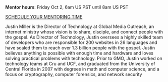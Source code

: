﻿---
name: Justin Miller
description: Director of Technology, Global Media Outreach
picture: justin_miller.jpg
categories: ideation design coding strategy ministry
---
<br>
<b>Mentor hours</b>: Friday Oct 2, 6am US PST until 8am US PST

<a class="button small special"  href="https://justinmiller.youcanbook.me" target="_blank">SCHEDULE YOUR MENTORING TIME</a>
</b>

Justin Miller is the Director of Technology at Global Media Outreach, an internet ministry whose vision is to share, disciple, and connect people with the gospel. As Director of Technology, Justin oversees a highly skilled team of developers who are responsible for 200 websites in 26 languages and have scaled them to reach over 1.3 billion people with the gospel. Justin believes anything is possible with enough time and hardware and loves solving practical problems with technology. Prior to GMO, Justin worked on technology teams at Cru and UCF, and graduated from the University of Central Florida in 2007 with degrees in math and computer science, and a focus on cryptography, computer forensics, and network security

